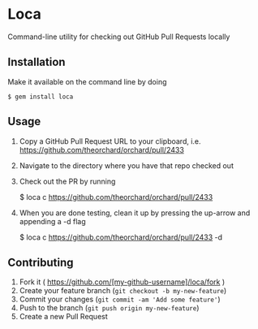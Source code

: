 # Loca

Command-line utility for checking out GitHub Pull Requests locally

## Installation

Make it available on the command line by doing

    $ gem install loca

## Usage

1. Copy a GitHub Pull Request URL to your clipboard, i.e. https://github.com/theorchard/orchard/pull/2433
2. Navigate to the directory where you have that repo checked out
3. Check out the PR by running

	$ loca c https://github.com/theorchard/orchard/pull/2433

4. When you are done testing, clean it up by pressing the up-arrow and appending a -d flag

	$ loca c https://github.com/theorchard/orchard/pull/2433 -d

## Contributing

1. Fork it ( https://github.com/[my-github-username]/loca/fork )
2. Create your feature branch (`git checkout -b my-new-feature`)
3. Commit your changes (`git commit -am 'Add some feature'`)
4. Push to the branch (`git push origin my-new-feature`)
5. Create a new Pull Request

